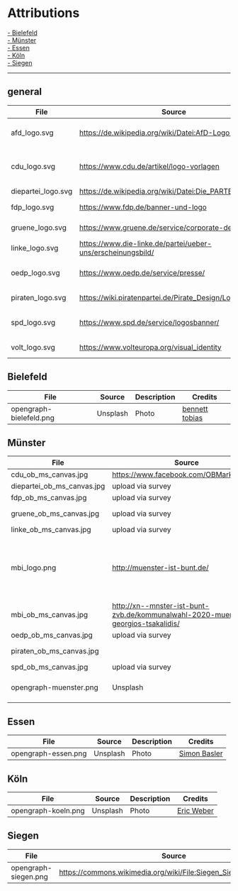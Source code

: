 # Attributions

[- Bielefeld](#bielefeld)\
[- Münster](#münster)\
[- Essen](#essen)\
[- Köln](#köln)\
[- Siegen](#siegen)

---

## general

|File|Source|Description|Credits|
|----|------|-----------|---------|
afd_logo.svg|https://de.wikipedia.org/wiki/Datei:AfD-Logo-2017.svg|Logo|Alternative für Deutschland (AfD), Berlin
cdu_logo.svg|https://www.cdu.de/artikel/logo-vorlagen|Logo|Christlich Demokratische Union Deutschlands, Berlin
diepartei_logo.svg|https://de.wikipedia.org/wiki/Datei:Die_PARTEI_Logo.svg|Logo|Die PARTEI, Berlin
fdp_logo.svg|https://www.fdp.de/banner-und-logo|Logo|Freie Demokratische Partei e.V., Berlin
gruene_logo.svg|https://www.gruene.de/service/corporate-design|Logo|BÜNDNIS 90/DIE GRÜNEN, Berlin
linke_logo.svg|https://www.die-linke.de/partei/ueber-uns/erscheinungsbild/|Logo|Partei DIE LINKE, Berlin
oedp_logo.svg|https://www.oedp.de/service/presse/|Logo|Ökologisch-Demokratische Partei, Würzburg
piraten_logo.svg|https://wiki.piratenpartei.de/Pirate_Design/Logos|Logo|Piratenpartei Deutschland, Berlin
spd_logo.svg|https://www.spd.de/service/logosbanner/|Logo|Sozialdemokratische Partei Deutschlands, Berlin
volt_logo.svg|https://www.volteuropa.org/visual_identity|Logo|Volt Europa A.I.S.B.L., Brüssel

## Bielefeld

|File|Source|Description|Credits|
|----|------|-----------|---------|
opengraph-bielefeld.png|Unsplash|Photo|<a href="https://unsplash.com/@bwtobias?utm_source=unsplash&amp;utm_medium=referral&amp;utm_content=creditCopyText">bennett tobias</a>

## Münster

|File|Source|Description|Credits|
|----|------|-----------|---------|
cdu_ob_ms_canvas.jpg|https://www.facebook.com/OBMarkusLewe/|Portrait|Markus Lewe
diepartei_ob_ms_canvas.jpg|upload via survey|Portrait|Roland Scholle
fdp_ob_ms_canvas.jpg|upload via survey|Portrait|Jörg Berens
gruene_ob_ms_canvas.jpg|upload via survey|Portrait|Peter Todeskino
linke_ob_ms_canvas.jpg|upload via survey|Portrait|Ulrich Thoden
mbi_logo.png|http://muenster-ist-bunt.de/|Logo|Kommunale Wähler*innen-Vereinigung „Münster – bunt und international“, Münster
mbi_ob_ms_canvas.jpg|http://xn--mnster-ist-bunt-zvb.de/kommunalwahl-2020-muenster/dr-georgios-tsakalidis/|Portrait|Georgios Tsakalidis
oedp_ob_ms_canvas.jpg|upload via survey|Portrait|Michael Krapp
piraten_ob_ms_canvas.jpg||Portrait|Sebastian Kroos
spd_ob_ms_canvas.jpg|upload via survey|Portrait|Michael Jung
opengraph-muenster.png|Unsplash|Photo|<a href="https://unsplash.com/@30daysreplay?utm_source=unsplash&amp;utm_medium=referral&amp;utm_content=creditCopyText">30daysreplay (PR &amp; Marketing)</a>


## Essen

|File|Source|Description|Credits|
|----|------|-----------|---------|
opengraph-essen.png|Unsplash|Photo|<a href="https://unsplash.com/@simonbasler?utm_source=unsplash&amp;utm_medium=referral&amp;utm_content=creditCopyText">Simon Basler</a>

## Köln

|File|Source|Description|Credits|
|----|------|-----------|---------|
opengraph-koeln.png|Unsplash|Photo|<a href="https://unsplash.com/@ericwebr?utm_source=unsplash&amp;utm_medium=referral&amp;utm_content=creditCopyText">Eric Weber</a>

## Siegen

|File|Source|Description|Credits|
|----|------|-----------|---------|
opengraph-siegen.png|https://commons.wikimedia.org/wiki/File:Siegen_Siegplatte_Sued.jpg|Photo|Bob Ionescu